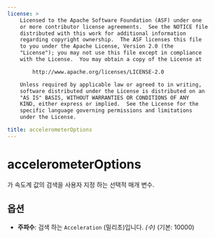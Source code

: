 ```yaml
---
license: >
    Licensed to the Apache Software Foundation (ASF) under one
    or more contributor license agreements.  See the NOTICE file
    distributed with this work for additional information
    regarding copyright ownership.  The ASF licenses this file
    to you under the Apache License, Version 2.0 (the
    "License"); you may not use this file except in compliance
    with the License.  You may obtain a copy of the License at

        http://www.apache.org/licenses/LICENSE-2.0

    Unless required by applicable law or agreed to in writing,
    software distributed under the License is distributed on an
    "AS IS" BASIS, WITHOUT WARRANTIES OR CONDITIONS OF ANY
    KIND, either express or implied.  See the License for the
    specific language governing permissions and limitations
    under the License.

title: accelerometerOptions
---
```


# accelerometerOptions

가 속도계 값의 검색을 사용자 지정 하는 선택적 매개 변수.

## 옵션

*   **주파수**: 검색 하는 `Acceleration` (밀리초)입니다. *(수)* (기본: 10000)